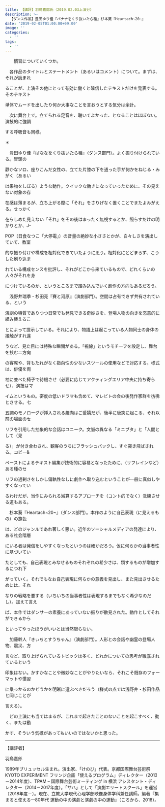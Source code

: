 ```yaml
---
title: 【講評】羽鳥嘉郎氏（2019.02.03上演分）
description: >-
  【ダンス作品】豊田ゆり佳『バナナをくり抜いたら種』杉本葵『Heartach~20~』　　　　　【演劇作品】浅野井瑞季・杉田亮『賽と河原』加藤幹人『きぃちとすうちゃん』
date: '2019-02-05T01:00:00+09:00'
image: ''
categories:
  - ''
tags:
  - ''
---
```

　　慣習についていくつか。

　各作品のタイトルとステートメント（あるいはコメント）について。まずは、それが読まれ

ることが、上演その他にとって有効に働くと確信したテキストだけを発表する。そのテキスト

単体でムードを出したり何か大事なことを言おうとする気分は余計。

　次に舞台上で。立てられる足音を、聴いてよかった、となることはほぼない。演技的に強調

する呼吸音も同様。　   
                                                                                                                    
＊

　豊田ゆり佳『ばななをくり抜いたら種』（ダンス部門）。よく振り付けられている。冒頭の

静かなソロ、座りこんだ女性の、立てた片膝の下を通った手が何かをねじる・みがく（あるい

は果物をしぼる）ような動作。クイックな動きになっていったために、その見えない対象の存

在感は薄まるが、立ち上がる際に「それ」をさりげなく置くことでまたよみがえる。せっかく

在らしめた見えない「それ」をその後はまったく無視するとか、照らすだけの明かりとか、J-

POP（日食なつこ「大停電」）の音量の絶妙な小ささとかが、白々しさを演出していて、教室

的な振り付けや構成を相対化できていたように思う。相対化にとどまらず、こうした刷り込ま

れている構成センスを批評し、それがどこから来ているもので、どれくらいの人々がそれを身

につけているのか、というところまで踏み込んでいく創作の方向もあるだろう。




　浅野井瑞季・杉田亮『賽と河原』（演劇部門）。空間は占有できず共有されている、という

演劇の特質でありつつ日常でも発見できる奇妙さを、登場人物の向きを恣意的に組み替えるこ

とによって提示している。それにより、物語上は起こっている人物同士の身体の接触がすれ違

うなど、見た目には特殊な瞬間がある。「視線」というモチーフを設定し、舞台を挟む二方向

の客席や、背もたれがなく指向性の少ないスツールの使用などで対応する。様式は、俳優を両

袖に並べた椅子で待機させ（必要に応じてアクティングエリア中央に持ち寄らせ）、演技はマ

イムというもの。密度の低いドラマも含めて、マレビトの会の後発作家群を彷彿とさせる。七

五調のモノローグが挿入される趣向はご愛嬌だが、後半に唐突に起こる、それ以前の場面のセ

リフを引用した抽象的な会話はユニーク。文脈の異なる「ミニブタ」と「人間として（見

る）」が付き合わされ、観客のうちにフラッシュバックし、すぐ突き飛ばされる。コピー&

ペーストによるテキスト編集が技術的に容易となったために、（リフレインなど）ある種のセ

リフの過剰さをしかし偏執性なしに劇作へ取り込むということが一般に真似しやすくなってい

るわけだが、当作にみられる減算するアプローチを（コント的でなく）洗練させる道もある。



　杉本葵『Heartach\~20\~』（ダンス部門）。本作のように自己表現（に見えるもの）の旗色

は、どのジャンルであれ著しく悪い。近年のソーシャルメディアの発達により、ある社会階層

にいる者は発信をしやすくなったというのは確かだろう。仮に何らかの当事者性に基づいてい

たとしても、自己表現とみなせるものそれぞれの希少さは、類するものが増加するにつれ下

がっていく。それでもなお自己表現に何らかの意義を見出し、また見出させるためには、それ

なりの戦略を要する（いちいちの当事者性は表現するまでもなく希少なのだし）。加えて言え

ば、本作ではダンサーの素養にあっていない振りが散見された。動作としてそれができるから

といってやったほうがいいとは当然限らない。



　加藤幹人『きぃちとすうちゃん』（演劇部門）。人形との会話や幽霊の登場人物、震災、方

言など、取り上げられているトピックは多く、どれかについての思考が徹底されているという

印象はない。かすかなことや微妙なことがやりたいなら、それこそ既存のフォーマットや慣習

に乗っかるのかどうかを明晰に選ぶべきだろう（様式の点では浅野井・杉田作品と同じことが

言える）。

　どの上演にも当てはまるが、これまで起きたことのないことを起こすべく、動く、または動

かす、そういう気概があってもいいのではないかと思った。

------------------------------------------------------------------

【講評者】

羽鳥嘉郎

1989年ブリュッセル生まれ。演出家、「けのび」代表。京都国際舞台芸術祭 KYOTO EXPERIMENT フリンジ企画「使えるプログラム」ディレクター（2013－2014年度）、TPAM – 国際舞台芸術ミーティング in 横浜 アシスタント・ディレクター（2014－2017年度）。「サハ」として「演劇エリートスクール」を運営（2018年度－）。現在、立教大学現代心理学部映像身体学科兼任講師。編著『集まると使える—80年代 運動の中の演劇と演劇の中の運動』（ころから、2018）。‬
